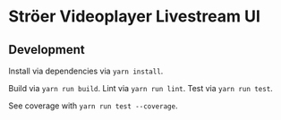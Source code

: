 Ströer Videoplayer Livestream UI
================================

## Development

Install via dependencies via `yarn install`.

Build via `yarn run build`. Lint via `yarn run lint`. Test via `yarn run test`.

See coverage with `yarn run test --coverage`.


